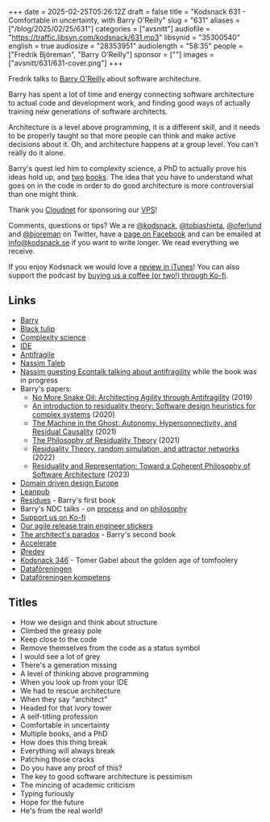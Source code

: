 +++
date = 2025-02-25T05:26:12Z
draft = false
title = "Kodsnack 631 - Comfortable in uncertainty, with Barry O'Reilly"
slug = "631"
aliases = ["/blog/2025/02/25/631"]
categories = ["avsnitt"]
audiofile = "https://traffic.libsyn.com/kodsnack/631.mp3"
libsynid = "35300540"
english = true
audiosize = "28353951"
audiolength = "58:35"
people = ["Fredrik Björeman", "Barry O'Reilly"]
sponsor = [""]
images = ["avsnitt/631/631-cover.png"]
+++

Fredrik talks to [Barry O'Reilly](https://www.linkedin.com/in/barry-o-reilly-b924657/?originalSubdomain=se) about software architecture.

Barry has spent a lot of time and energy connecting software architecture to actual code and development work, and finding good ways of actually training new generations of software architects.

Architecture is a level above programming, it is a different skill, and it needs to be properly taught so that more people can think and make active decisions about it. Oh, and architecture happens at a group level. You can't really do it alone.

Barry's quest led him to complexity science, a PhD to actually prove his ideas hold up, and [two](https://leanpub.com/residuality) [books](https://leanpub.com/architectsparadox). The idea that you have to understand what goes on in the code in order to do good architecture is more controversial than one might think.

Thank you [Cloudnet](http://www.cloudnet.se) for sponsoring our [VPS](http://en.wikipedia.org/wiki/Virtual_private_server)!

Comments, questions or tips? We a	re [@kodsnack](https://www.twitter.com/kodsnack), [@tobiashieta](https://www.twitter.com/tobiashieta), [@oferlund](https://twitter.com/oferlund) and [@bjoreman](https://www.twitter.com/bjoreman) on Twitter, have a [page on Facebook](https://www.facebook.com/kodsnack) and can be emailed at [info@kodsnack.se](mailto:info@kodsnack.se) if you want to write longer. We read everything we receive.

If you enjoy Kodsnack we would love a [review in iTunes](http://itunes.apple.com/se/podcast/kodsnack/id561631498?l=en)! You can also support the podcast by <a href="https://ko-fi.com/kodsnack" rel="payment">buying us a coffee (or two!) through Ko-fi</a>.

## Links ##
* [Barry](https://www.linkedin.com/in/barry-o-reilly-b924657/?originalSubdomain=se)
* [Black tulip](https://www.blacktulip.se/)
* [Complexity science](https://complexityexplained.github.io/)
* [IDE](https://en.wikipedia.org/wiki/Integrated_development_environment)
* [Antifragile](https://en.wikipedia.org/wiki/Antifragile_%28book%29)
* [Nassim Taleb](https://en.wikipedia.org/wiki/Nassim_Nicholas_Taleb) 
* [Nassim guesting Econtalk talking about antifragility](https://www.econtalk.org/taleb-on-antifragility/) while the book was in progress
* Barry's papers:
	* [No More Snake Oil: Architecting Agility through Antifragility](https://www.sciencedirect.com/science/article/pii/S1877050919305861?via%3Dihub) (2019)
	* [An introduction to residuality theory: Software design heuristics for complex systems](https://www.sciencedirect.com/science/article/pii/S1877050920305585) (2020)
	* [The Machine in the Ghost: Autonomy, Hyperconnectivity, and Residual Causality](https://www.mdpi.com/2409-9287/6/4/81) (2021)
	* [The Philosophy of Residuality Theory](https://www.sciencedirect.com/science/article/pii/S1877050921007420?ref=pdf_download&fr=RR-2&rr=917a03dc9b107062) (2021)
	*  [Residuality Theory, random simulation, and attractor networks](https://www.sciencedirect.com/science/article/pii/S1877050922004975?ref=pdf_download&fr=RR-2&rr=9179fd37eb4dac23) (2022)
	* [Residuality and Representation: Toward a Coherent Philosophy of Software Architecture](https://www.sciencedirect.com/science/article/pii/S1877050923010621?ref=pdf_download&fr=RR-2&rr=917a046ccfc77062) (2023)
* [Domain driven design Europe](https://dddeurope.com/)
* [Leanpub](https://leanpub.com/)
* [Residues](https://leanpub.com/residuality) - Barry's first book
* Barry's NDC talks - on [process](https://www.youtube.com/watch?v=PzRZLFWH1fY) and on [philosophy](https://www.youtube.com/watch?v=H8ZOp8ayluU)
* [Support us on Ko-fi](https://ko-fi.com/kodsnack)
* [Our agile release train engineer stickers](https://ko-fi.com/s/bcad291706)
* [The architect's paradox](https://leanpub.com/architectsparadox) - Barry's second book
* [Accelerate](https://itrevolution.com/product/accelerate/)
* [Øredev](https://oredev.org/)
* [Kodsnack 346](https://kodsnack.se/346/) - Tomer Gabel about the golden age of tomfoolery
* [Dataföreningen](https://dfs.se/)
* [Dataföreningen kompetens](https://www.dfkompetens.se/)

## Titles ##
* How we design and think about structure
* Climbed the greasy pole
* Keep close to the code
* Remove themselves from the code as a status symbol
* I would see a lot of grey
* There's a generation missing
* A level of thinking above programming
* When you look up from your IDE
* We had to rescue architecture
* When they say "architect"
* Headed for that ivory tower
* A self-titling profession
* Comfortable in uncertainty
* Multiple books, and a PhD
* How does this thing break
* Everything will always break
* Patching those cracks
* Do you have any proof of this?
* The key to good software architecture is pessimism
* The mincing of academic criticism
* Typing furiously
* Hope for the future
* He's from the real world!